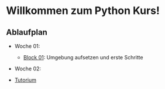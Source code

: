 # Willkommen zum Python Kurs!

## Ablaufplan
* Woche 01: 
    * [Block 01](Vorlesung/Block01/README.md): Umgebung aufsetzen und erste Schritte
* Woche 02: 

* [Tutorium](Tutorium/README.md)

<!-- Zeitplan
1	Intro, Installation der Software + REPL		
2	Python #1		
			
3	VCS: GIT und Bitbucket		
4	Python #2		
			
5	Python #3: Weitere Datenstrukturen		
6	Software Testing und Dokumentation		
			
7	Python #4		
8	Markdown		
			
9	Clean Code und Design Pattern		
10	Python #5		
			
11	Python #6		
12	I/O: Core Skills		
-->
<!-- Python PPT
Grundlagen
Funktionen
(Laufzeitmodell)
Datenverarbeitung
Module
OOP
 -->

